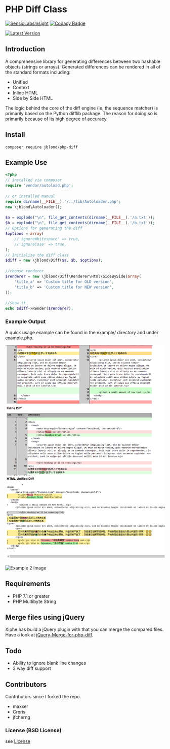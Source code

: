 # PHP Diff Class

[![SensioLabsInsight](https://insight.sensiolabs.com/projects/aa609edb-cdb1-45cf-ad51-afbdab48f6a1/mini.png)](https://insight.sensiolabs.com/projects/aa609edb-cdb1-45cf-ad51-afbdab48f6a1) [![Codacy Badge](https://api.codacy.com/project/badge/Grade/db5f8d57b1234502aeb852afc87e0dfe)](https://www.codacy.com/app/leet31337/php-diff)

[![Latest Version](https://img.shields.io/github/release/JBlond/php-diff.svg?style=flat-square&label=Release)](https://github.com/JBlond/php-diff/releases)

## Introduction

A comprehensive library for generating differences between
two hashable objects (strings or arrays). Generated differences can be
rendered in all of the standard formats including:
 * Unified
 * Context
 * Inline HTML
 * Side by Side HTML

The logic behind the core of the diff engine (ie, the sequence matcher)
is primarily based on the Python difflib package. The reason for doing
so is primarily because of its high degree of accuracy.


## Install

```
composer require jblond/php-diff
```

## Example Use

```PHP
<?php
// installed via composer
require 'vendor/autoload.php';

// or installed manual
require dirname(__FILE__).'/../lib/Autoloader.php';
new \jblond\Autoloader(); 

$a = explode("\n", file_get_contents(dirname(__FILE__).'/a.txt'));
$b = explode("\n", file_get_contents(dirname(__FILE__).'/b.txt'));
// Options for generating the diff
$options = array(
    //'ignoreWhitespace' => true,
    //'ignoreCase' => true,
);
// Initialize the diff class
$diff = new \jblond\Diff($a, $b, $options);

//choose renderer
$renderer = new \jblond\Diff\Renderer\Html\SideBySide(array(
    'title_a' => 'Custom title for OLD version',
    'title_b' => 'Custom title for NEW version',
));

//show it
echo $diff->Render($renderer);
```

### Example Output
A quick usage example can be found in the example/ directory and under
example.php.

![Example Image](readme.png "Example")

![Example 2 Image](readme2.png "Example2")

## Requirements

- PHP 7.1 or greater
- PHP Multibyte String 

## Merge files using jQuery

Xiphe has build a jQuery plugin with that you can merge the compared
files. Have a look at [jQuery-Merge-for-php-diff](https://github.com/Xiphe/jQuery-Merge-for-php-diff).

## Todo

 * Ability to ignore blank line changes
 * 3 way diff support
 
##  Contributors

Contributors since I forked the repo.

- maxxer
- Creris
- jfcherng

### License (BSD License)

see [License](LICENSE)
